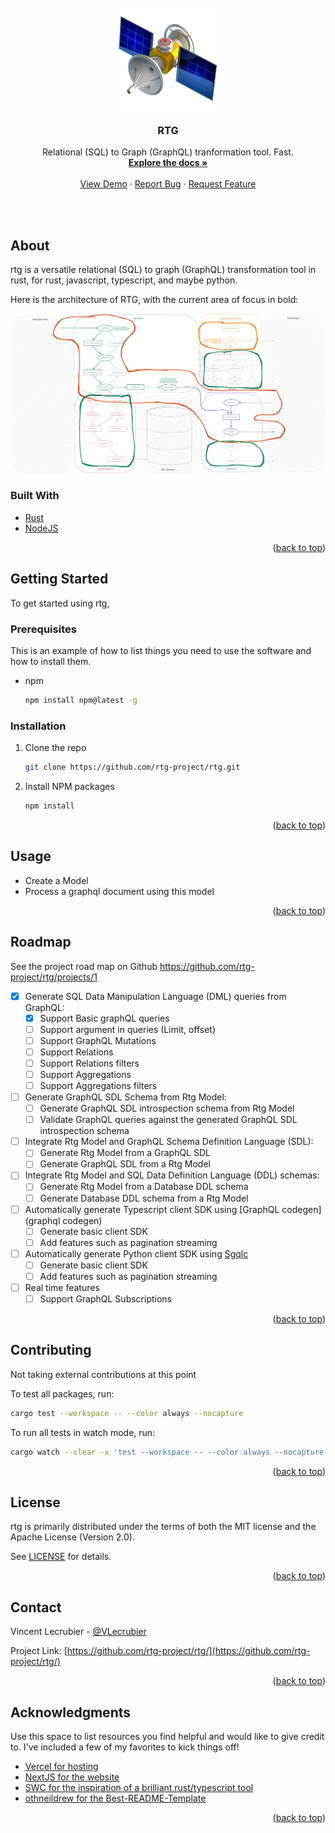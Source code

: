 <div id="top"></div>

<br />
<div align="center">
   <a href="https://github.com/rtg-project/rtg/">
    <img alt="babel" src="https://github.com/rtg-project/rtg/raw/main/website/public/img/logo.png" width="160">
  </a>

  <h3 align="center">RTG</h3>

  <p align="center">
    Relational (SQL) to Graph (GraphQL) tranformation tool. Fast.
    <br />
    <a href="https://github.com/rtg-project/rtg"><strong>Explore the docs »</strong></a>
    <br />
    <br />
    <a href="https://github.com/rtg-project/rtg">View Demo</a>
    ·
    <a href="https://github.com/rtg-project/rtg/issues">Report Bug</a>
    ·
    <a href="https://github.com/rtg-project/rtg">Request Feature</a>
  </p>
</div>
<br />
<br />



## About

rtg is a versatile relational (SQL) to graph (GraphQL) transformation tool in rust, for rust, javascript, typescript, and maybe python.

Here is the architecture of RTG, with the current area of focus in bold:

![Overview](./website/public/img/architecture.svg)

### Built With

* [Rust](https://www.rust-lang.org/)
* [NodeJS](https://nodejs.org/en/)

<p align="right">(<a href="#top">back to top</a>)</p>

## Getting Started

To get started using rtg,

### Prerequisites

This is an example of how to list things you need to use the software and how to install them.

* npm
  ```sh
  npm install npm@latest -g
  ```

### Installation

1. Clone the repo
   ```sh
   git clone https://github.com/rtg-project/rtg.git
   ```
2. Install NPM packages
   ```sh
   npm install
   ```
   
<p align="right">(<a href="#top">back to top</a>)</p>

## Usage

- Create a Model
- Process a graphql document using this model

<p align="right">(<a href="#top">back to top</a>)</p>

## Roadmap

See the project road map on Github https://github.com/rtg-project/rtg/projects/1

- [x] Generate SQL Data Manipulation Language (DML) queries from GraphQL:
  - [x] Support Basic graphQL queries
  - [ ] Support argument in queries (Limit, offset)
  - [ ] Support GraphQL Mutations 
  - [ ] Support Relations 
  - [ ] Support Relations filters
  - [ ] Support Aggregations 
  - [ ] Support Aggregations filters
- [ ] Generate GraphQL SDL Schema from Rtg Model:
  - [ ] Generate GraphQL SDL introspection schema from Rtg Model
  - [ ] Validate GraphQL queries against the generated GraphQL SDL introspection schema
- [ ] Integrate Rtg Model and GraphQL Schema Definition Language (SDL):
  - [ ] Generate Rtg Model from a GraphQL SDL
  - [ ] Generate GraphQL SDL from a Rtg Model
- [ ] Integrate Rtg Model and SQL Data Definition Language (DDL) schemas:
  - [ ] Generate Rtg Model from a Database DDL schema
  - [ ] Generate Database DDL schema from a Rtg Model
- [ ] Automatically generate Typescript client SDK using [GraphQL codegen](graphql codegen)
  - [ ] Generate basic client SDK
  - [ ] Add features such as pagination streaming
- [ ] Automatically generate Python client SDK using [Sgqlc](https://github.com/profusion/sgqlc)
  - [ ] Generate basic client SDK
  - [ ] Add features such as pagination streaming
- [ ] Real time features
  - [ ] Support GraphQL Subscriptions 

<p align="right">(<a href="#top">back to top</a>)</p>

## Contributing

Not taking external contributions at this point

To test all packages, run:

```bash
cargo test --workspace -- --color always --nocapture
```

To run all tests in watch mode, run:

```bash
cargo watch --clear -x 'test --workspace -- --color always --nocapture' 
```

<p align="right">(<a href="#top">back to top</a>)</p>

## License

rtg is primarily distributed under the terms of both the MIT license and the Apache License (Version 2.0).

See [LICENSE](https://github.com/rtg-project/rtg/blob/main/LICENSE) for details.

<p align="right">(<a href="#top">back to top</a>)</p>

## Contact

Vincent Lecrubier - [@VLecrubier](https://twitter.com/VLecrubier)

Project Link: [https://github.com/rtg-project/rtg/](https://github.com/rtg-project/rtg/)

<p align="right">(<a href="#top">back to top</a>)</p>

## Acknowledgments

Use this space to list resources you find helpful and would like to give credit to. I've included a few of my favorites to kick things off!

* [Vercel for hosting](https://vercel.com/)
* [NextJS for the website](https://nextjs.org/)
* [SWC for the inspiration of a brilliant rust/typescript tool](https://swc.rs/)
* [othneildrew for the Best-README-Template](https://github.com/othneildrew/Best-README-Template)

<p align="right">(<a href="#top">back to top</a>)</p>
